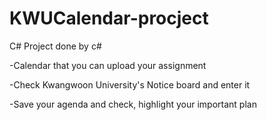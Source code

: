 # KWUCalendar-procject

C# Project done by c#

-Calendar that you can upload your assignment

-Check Kwangwoon University's Notice board and enter it

-Save your agenda and check, highlight your important plan
